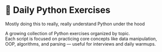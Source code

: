 # 🐍 Daily Python Exercises

Mostly doing this to really, really understand Python under the hood

A growing collection of Python exercises organized by topic.  
Each script is focused on practicing core concepts like data manipulation, OOP, algorithms, and parsing — useful for interviews and daily warmups.
